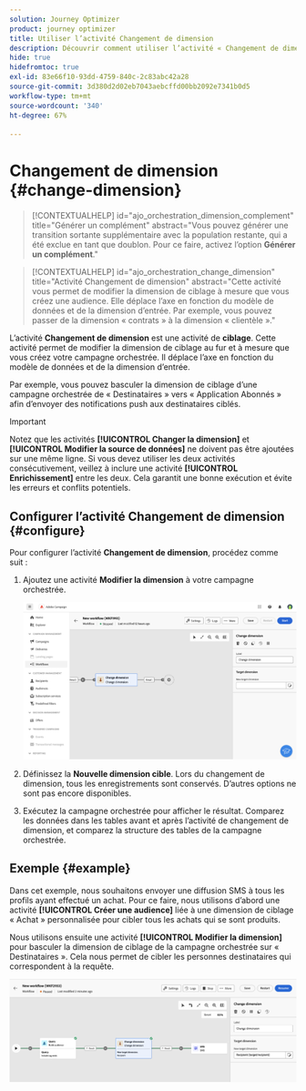 ```yaml
---
solution: Journey Optimizer
product: journey optimizer
title: Utiliser l’activité Changement de dimension
description: Découvrir comment utiliser l’activité « Changement de dimension »
hide: true
hidefromtoc: true
exl-id: 83e66f10-93dd-4759-840c-2c83abc42a28
source-git-commit: 3d380d2d02eb7043aebcffd00bb2092e7341b0d5
workflow-type: tm+mt
source-wordcount: '340'
ht-degree: 67%

---
```


# Changement de dimension {#change-dimension}

>[!CONTEXTUALHELP]
>id="ajo_orchestration_dimension_complement"
>title="Générer un complément"
>abstract="Vous pouvez générer une transition sortante supplémentaire avec la population restante, qui a été exclue en tant que doublon. Pour ce faire, activez l’option **Générer un complément**."

>[!CONTEXTUALHELP]
>id="ajo_orchestration_change_dimension"
>title="Activité Changement de dimension"
>abstract="Cette activité vous permet de modifier la dimension de ciblage à mesure que vous créez une audience. Elle déplace l’axe en fonction du modèle de données et de la dimension d’entrée. Par exemple, vous pouvez passer de la dimension « contrats » à la dimension « clientèle »."

L’activité **Changement de dimension** est une activité de **ciblage**. Cette activité permet de modifier la dimension de ciblage au fur et à mesure que vous créez votre campagne orchestrée. Il déplace l’axe en fonction du modèle de données et de la dimension d’entrée.

Par exemple, vous pouvez basculer la dimension de ciblage d’une campagne orchestrée de « Destinataires » vers « Application Abonnés » afin d’envoyer des notifications push aux destinataires ciblés.

>[!IMPORTANT]
>
>Notez que les activités **[!UICONTROL Changer la dimension]** et **[!UICONTROL Modifier la source de données]** ne doivent pas être ajoutées sur une même ligne. Si vous devez utiliser les deux activités consécutivement, veillez à inclure une activité **[!UICONTROL Enrichissement]** entre les deux. Cela garantit une bonne exécution et évite les erreurs et conflits potentiels.

## Configurer l’activité Changement de dimension {#configure}

Pour configurer l’activité **Changement de dimension**, procédez comme suit :

1. Ajoutez une activité **Modifier la dimension** à votre campagne orchestrée.

   ![](../assets/workflow-change-dimension.png)

1. Définissez la **Nouvelle dimension cible**. Lors du changement de dimension, tous les enregistrements sont conservés. D’autres options ne sont pas encore disponibles.

1. Exécutez la campagne orchestrée pour afficher le résultat. Comparez les données dans les tables avant et après l’activité de changement de dimension, et comparez la structure des tables de la campagne orchestrée.

## Exemple {#example}

Dans cet exemple, nous souhaitons envoyer une diffusion SMS à tous les profils ayant effectué un achat. Pour ce faire, nous utilisons d’abord une activité **[!UICONTROL Créer une audience]** liée à une dimension de ciblage « Achat » personnalisée pour cibler tous les achats qui se sont produits.

Nous utilisons ensuite une activité **[!UICONTROL Modifier la dimension]** pour basculer la dimension de ciblage de la campagne orchestrée sur « Destinataires ». Cela nous permet de cibler les personnes destinataires qui correspondent à la requête.

![](../assets/workflow-change-dimension-example.png)
